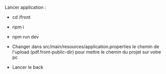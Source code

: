 Lancer application : 

- cd /front
- npm i
- npm run dev

- Changer dans src/main/resources/application.properties le chemin de l'upload (pdf.front-public-dir) pour mettre le chemin du projet sur votre pc
- Lancer le back
